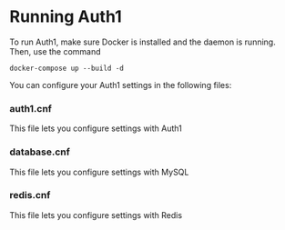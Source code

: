 # Running Auth1
To run Auth1, make sure Docker is installed and the daemon is running. Then, use the command
```
docker-compose up --build -d
```
You can configure your Auth1 settings in the following files:
### auth1.cnf
This file lets you configure settings with Auth1
### database.cnf
This file lets you configure settings with MySQL
### redis.cnf
This file lets you configure settings with Redis
